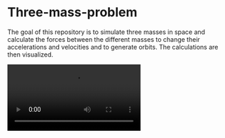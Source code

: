 # Three-mass-problem

The goal of this repository is to simulate three masses in space and calculate the forces between the different masses to change their accelerations and velocities and to generate orbits.
The calculations are then visualized.

![Simulation](./clips/simulation.mp4)